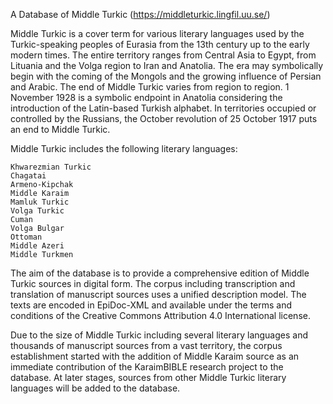 A Database of Middle Turkic (https://middleturkic.lingfil.uu.se/)

Middle Turkic is a cover term for various literary languages used by the Turkic-speaking peoples of Eurasia from the 13th century up to the early modern times. The entire territory ranges from Central Asia to Egypt, from Lituania and the Volga region to Iran and Anatolia. The era may symbolically begin with the coming of the Mongols and the growing influence of Persian and Arabic. The end of Middle Turkic varies from region to region. 1 November 1928 is a symbolic endpoint in Anatolia considering the introduction of the Latin-based Turkish alphabet. In territories occupied or controlled by the Russians, the October revolution of 25 October 1917 puts an end to Middle Turkic.

Middle Turkic includes the following literary languages:

    Khwarezmian Turkic
    Chagatai
    Armeno-Kipchak
    Middle Karaim
    Mamluk Turkic
    Volga Turkic
    Cuman
    Volga Bulgar
    Ottoman
    Middle Azeri
    Middle Turkmen

The aim of the database is to provide a comprehensive edition of Middle Turkic sources in digital form. The corpus including transcription and translation of manuscript sources uses a unified description model. The texts are encoded in EpiDoc-XML and available under the terms and conditions of the Creative Commons Attribution 4.0 International license.

Due to the size of Middle Turkic including several literary languages and thousands of manuscript sources from a vast territory, the corpus establishment started with the addition of Middle Karaim source as an immediate contribution of the KaraimBIBLE research project to the database. At later stages, sources from other Middle Turkic literary languages will be added to the database.
